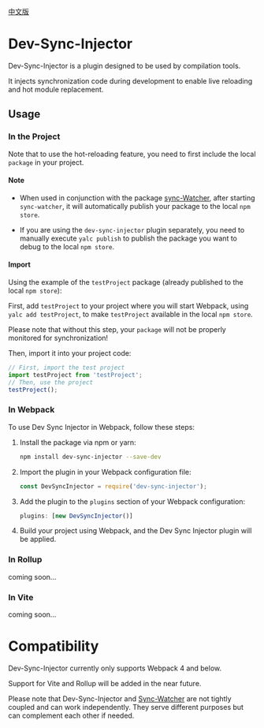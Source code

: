 [中文版](https://github.com/Sinpo96/simple-dev-sync/blob/master/packages/dev-sync-injector/README.cn.md)
# Dev-Sync-Injector


Dev-Sync-Injector is a plugin designed to be used by compilation tools.

It injects synchronization code during development to enable live reloading and hot module replacement.

## Usage
### In the Project
Note that to use the hot-reloading feature, you need to first include the local `package` in your project.

#### Note
- When used in conjunction with the package [sync-Watcher](https://www.npmjs.com/package/sync-watcher?activeTab=readme), after starting `sync-watcher`, it will automatically publish your package to the local `npm store`.


- If you are using the `dev-sync-injector` plugin separately, you need to manually execute `yalc publish` to publish the package you want to debug to the local `npm store`.

#### Import
Using the example of the `testProject` package (already published to the local `npm store`):

First, add `testProject` to your project where you will start Webpack, using `yalc add testProject`, to make `testProject` available in the local `npm store`.

Please note that without this step, your `package` will not be properly monitored for synchronization!

Then, import it into your project code:

```javascript
// First, import the test project
import testProject from 'testProject';
// Then, use the project
testProject();
```

### In Webpack
To use Dev Sync Injector in Webpack, follow these steps:

1. Install the package via npm or yarn:
   ```bash
   npm install dev-sync-injector --save-dev

2. Import the plugin in your Webpack configuration file:
   ```javascript
   const DevSyncInjector = require('dev-sync-injector');
   
3. Add the plugin to the `plugins` section of your Webpack configuration:
   ```javascript
   plugins: [new DevSyncInjector()]

4. Build your project using Webpack, and the Dev Sync Injector plugin will be applied.

### In Rollup
coming soon...

### In Vite
coming soon...

# Compatibility
Dev-Sync-Injector currently only supports Webpack 4 and below.

Support for Vite and Rollup will be added in the near future.

Please note that Dev-Sync-Injector and [Sync-Watcher](https://www.npmjs.com/package/sync-watcher?activeTab=readme) are not tightly coupled and can work independently. They serve different purposes but can complement each other if needed.
